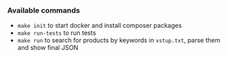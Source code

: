 ### Available commands

* `make init` to start docker and install composer packages
* `make run-tests` to run tests
* `make run` to search for products by keywords in `vstup.txt`, parse them and show final JSON
